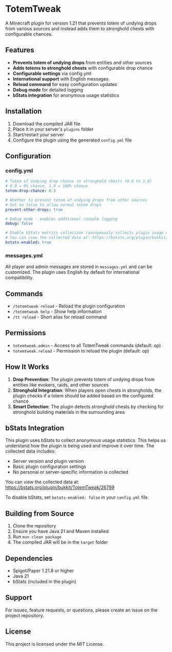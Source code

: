 # TotemTweak

A Minecraft plugin for version 1.21 that prevents totem of undying drops from various sources and instead adds them to stronghold chests with configurable chances.

## Features

- **Prevents totem of undying drops** from entities and other sources
- **Adds totems to stronghold chests** with configurable drop chance
- **Configurable settings** via config.yml
- **International support** with English messages
- **Reload command** for easy configuration updates
- **Debug mode** for detailed logging
- **bStats integration** for anonymous usage statistics

## Installation

1. Download the compiled JAR file
2. Place it in your server's `plugins` folder
3. Start/restart your server
4. Configure the plugin using the generated `config.yml` file

## Configuration

### config.yml

```yaml
# Totem of Undying drop chance in stronghold chests (0.0 to 1.0)
# 0.0 = 0% chance, 1.0 = 100% chance
totem-drop-chance: 0.3

# Whether to prevent totem of undying drops from other sources
# Set to false to allow normal totem drops
prevent-other-drops: true

# Debug mode - enables additional console logging
debug: false

# Enable bStats metrics collection (anonymously collects plugin usage data)
# You can view the collected data at: https://bstats.org/plugin/bukkit/TotemTweak/26799
bstats-enabled: true
```

### messages.yml

All player and admin messages are stored in `messages.yml` and can be customized. The plugin uses English by default for international compatibility.

## Commands

- `/totemtweak reload` - Reload the plugin configuration
- `/totemtweak help` - Show help information
- `/tt reload` - Short alias for reload command

## Permissions

- `totemtweak.admin` - Access to all TotemTweak commands (default: op)
- `totemtweak.reload` - Permission to reload the plugin (default: op)

## How It Works

1. **Drop Prevention**: The plugin prevents totem of undying drops from entities like evokers, raids, and other sources
2. **Stronghold Integration**: When players open chests in strongholds, the plugin checks if a totem should be added based on the configured chance
3. **Smart Detection**: The plugin detects stronghold chests by checking for stronghold building materials in the surrounding area

## bStats Integration

This plugin uses bStats to collect anonymous usage statistics. This helps us understand how the plugin is being used and improve it over time. The collected data includes:

- Server version and plugin version
- Basic plugin configuration settings
- No personal or server-specific information is collected

You can view the collected data at: https://bstats.org/plugin/bukkit/TotemTweak/26799

To disable bStats, set `bstats-enabled: false` in your `config.yml` file.

## Building from Source

1. Clone the repository
2. Ensure you have Java 21 and Maven installed
3. Run `mvn clean package`
4. The compiled JAR will be in the `target` folder

## Dependencies

- Spigot/Paper 1.21.8 or higher
- Java 21
- bStats (included in the plugin)

## Support

For issues, feature requests, or questions, please create an issue on the project repository.

## License

This project is licensed under the MIT License. 